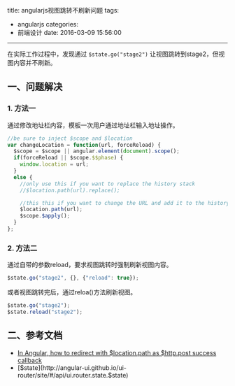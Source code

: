 title: angularjs视图跳转不刷新问题
tags:
  - angularjs
categories:
  - 前端设计
date: 2016-03-09 15:56:00
---

在实际工作过程中，发现通过 `$state.go("stage2")` 让视图跳转到stage2，但视图内容并不刷新。

## 一、问题解决

### 1. 方法一
通过修改地址栏内容，模板一次用户通过地址栏输入地址操作。

``` javascript
//be sure to inject $scope and $location
var changeLocation = function(url, forceReload) {
  $scope = $scope || angular.element(document).scope();
  if(forceReload || $scope.$$phase) {
    window.location = url;
  }
  else {
    //only use this if you want to replace the history stack
    //$location.path(url).replace();

    //this this if you want to change the URL and add it to the history stack
    $location.path(url);
    $scope.$apply();
  }
};
```

### 2. 方法二
通过自带的参数reload，要求视图跳转时强制刷新视图内容。
``` javascript
$state.go("stage2", {}, {"reload": true});
```

或者视图跳转完后，通过reloa()方法刷新视图。
``` javascript
$state.go("stage2");
$state.reload("stage2");
```


## 二、参考文档
- [In Angular, how to redirect with $location.path as $http.post success callback](http://stackoverflow.com/a/14387747)
- [$state](http://angular-ui.github.io/ui-router/site/#/api/ui.router.state.$state)